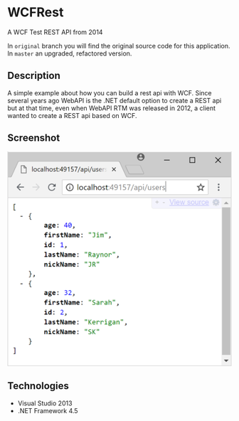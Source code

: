 # WCFRest

A WCF Test REST API from 2014

In `original` branch you will find the original source code for this application. In `master` an upgraded, refactored version.

## Description 

A simple example about how you can build a rest api with WCF. Since several years ago WebAPI is the .NET default option to create a REST api but at that time, even when WebAPI RTM was released in 2012, a client wanted to create a REST api based on WCF.

## Screenshot

![screenshot](https://raw.githubusercontent.com/mamcer/wcf-rest/master/doc/screenshot.png)

## Technologies

- Visual Studio 2013
- .NET Framework 4.5